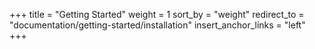 +++
title = "Getting Started"
weight = 1
sort_by = "weight"
redirect_to = "documentation/getting-started/installation"
insert_anchor_links = "left"
+++
